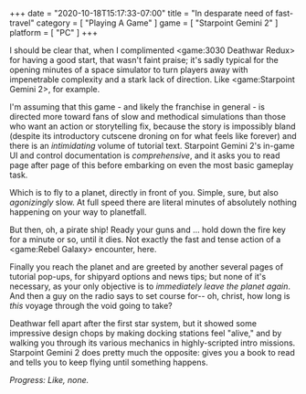 +++
date = "2020-10-18T15:17:33-07:00"
title = "In desparate need of fast-travel"
category = [ "Playing A Game" ]
game = [ "Starpoint Gemini 2" ]
platform = [ "PC" ]
+++

I should be clear that, when I complimented <game:3030 Deathwar Redux> for having a good start, that wasn't faint praise; it's sadly typical for the opening minutes of a space simulator to turn players away with impenetrable complexity and a stark lack of direction.  Like <game:Starpoint Gemini 2>, for example.

I'm assuming that this game - and likely the franchise in general - is directed more toward fans of slow and methodical simulations than those who want an action or storytelling fix, because the story is impossibly bland (despite its introductory cutscene droning on for what feels like forever) and there is an <i>intimidating</i> volume of tutorial text.  Starpoint Gemini 2's in-game UI and control documentation is <i>comprehensive</i>, and it asks you to read page after page of this before embarking on even the most basic gameplay task.

Which is to fly to a planet, directly in front of you.  Simple, sure, but also <i>agonizingly</i> slow.  At full speed there are literal minutes of absolutely nothing happening on your way to planetfall.

But then, oh, a pirate ship!  Ready your guns and ... hold down the fire key for a minute or so, until it dies.  Not exactly the fast and tense action of a <game:Rebel Galaxy> encounter, here.

Finally you reach the planet and are greeted by another several pages of tutorial pop-ups, for shipyard options and news tips; but none of it's necessary, as your only objective is to <i>immediately leave the planet again</i>.  And then a guy on the radio says to set course for-- oh, christ, how long is <i>this</i> voyage through the void going to take?

Deathwar fell apart after the first star system, but it showed some impressive design chops by making docking stations feel "alive," and by walking you through its various mechanics in highly-scripted intro missions.  Starpoint Gemini 2 does pretty much the opposite: gives you a book to read and tells you to keep flying until something happens.

<i>Progress: Like, none.</i>

